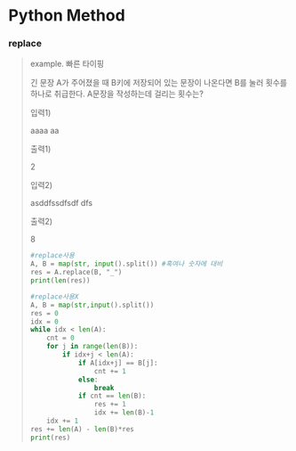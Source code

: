 # Python Method

### replace

>   example. 빠른 타이핑
>
>   긴 문장 A가 주어졌을 때 B키에 저장되어 있는 문장이 나온다면 B를 눌러 횟수를 하나로 취급한다. A문장을 작성하는데 걸리는 횟수는?
>
>   입력1)
>
>   aaaa aa
>
>   출력1)
>
>   2
>
>   입력2)
>
>   asddfssdfsdf dfs
>
>   출력2)
>
>   8
>
>   ```python
>   #replace사용
>   A, B = map(str, input().split()) #혹여나 숫자에 대비
>   res = A.replace(B, "_")
>   print(len(res))
>   
>   #replace사용X
>   A, B = map(str,input().split())
>   res = 0
>   idx = 0
>   while idx < len(A):
>       cnt = 0
>       for j in range(len(B)):
>           if idx+j < len(A):
>               if A[idx+j] == B[j]:
>                   cnt += 1
>               else:
>                   break
>               if cnt == len(B):
>                   res += 1
>                   idx += len(B)-1
>       idx += 1
>   res += len(A) - len(B)*res
>   print(res)
>   ```

<br>